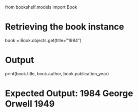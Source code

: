 from bookshelf.models import Book

# Retrieving the book instance

book = Book.objects.get(title="1984")

# Output

print(book.title, book.author, book.publication_year)

# Expected Output: 1984 George Orwell 1949
